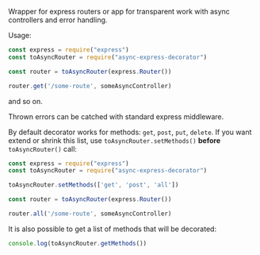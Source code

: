 Wrapper for express routers or app for transparent work with async controllers and error handling.

Usage:

```javascript
const express = require("express")
const toAsyncRouter = require("async-express-decorator")

const router = toAsyncRouter(express.Router())

router.get('/some-route', someAsyncController)
```

and so on.

Thrown errors can be catched with standard express middleware.

By default decorator works for methods: `get`, `post`, `put`, `delete`. If you want extend or shrink this list, use `toAsyncRouter.setMethods()` **before** `toAsyncRouter()` call:

```javascript
const express = require("express")
const toAsyncRouter = require("async-express-decorator")

toAsyncRouter.setMethods(['get', 'post', 'all'])

const router = toAsyncRouter(express.Router())

router.all('/some-route', someAsyncController)
```

It is also possible to get a list of methods that will be decorated:

```javascript
console.log(toAsyncRouter.getMethods())
```

